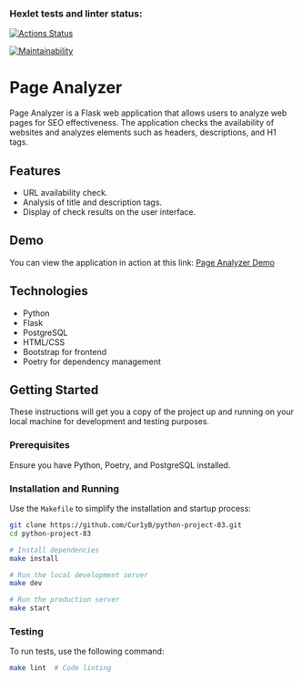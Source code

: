 ### Hexlet tests and linter status:
[![Actions Status](https://github.com/Cur1yB/python-project-83/actions/workflows/hexlet-check.yml/badge.svg)](https://github.com/Cur1yB/python-project-83/actions)

[![Maintainability](https://api.codeclimate.com/v1/badges/6c4adf1f8be5cc6e7697/maintainability)](https://codeclimate.com/github/Cur1yB/python-project-83/maintainability)

# Page Analyzer

Page Analyzer is a Flask web application that allows users to analyze web pages for SEO effectiveness. The application checks the availability of websites and analyzes elements such as headers, descriptions, and H1 tags.

## Features

- URL availability check.
- Analysis of title and description tags.
- Display of check results on the user interface.

## Demo

You can view the application in action at this link:
[Page Analyzer Demo](https://python-project-83-iiur.onrender.com)

## Technologies

- Python
- Flask
- PostgreSQL
- HTML/CSS
- Bootstrap for frontend
- Poetry for dependency management

## Getting Started

These instructions will get you a copy of the project up and running on your local machine for development and testing purposes.

### Prerequisites

Ensure you have Python, Poetry, and PostgreSQL installed.

### Installation and Running

Use the `Makefile` to simplify the installation and startup process:

```bash
git clone https://github.com/Cur1yB/python-project-83.git
cd python-project-83

# Install dependencies
make install

# Run the local development server
make dev

# Run the production server
make start
```

### Testing

To run tests, use the following command:

```bash
make lint  # Code linting
```
